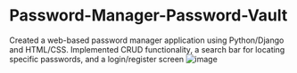 # Password-Manager-Password-Vault

Created a web-based password manager application using Python/Django and HTML/CSS. Implemented CRUD functionality, a search bar for locating specific passwords, and a login/register screen
![image](https://github.com/noahe10/Password-Manager-Password-Vault/assets/118136389/ece87b9d-4c80-45ec-ac46-3c384fe44a98)

